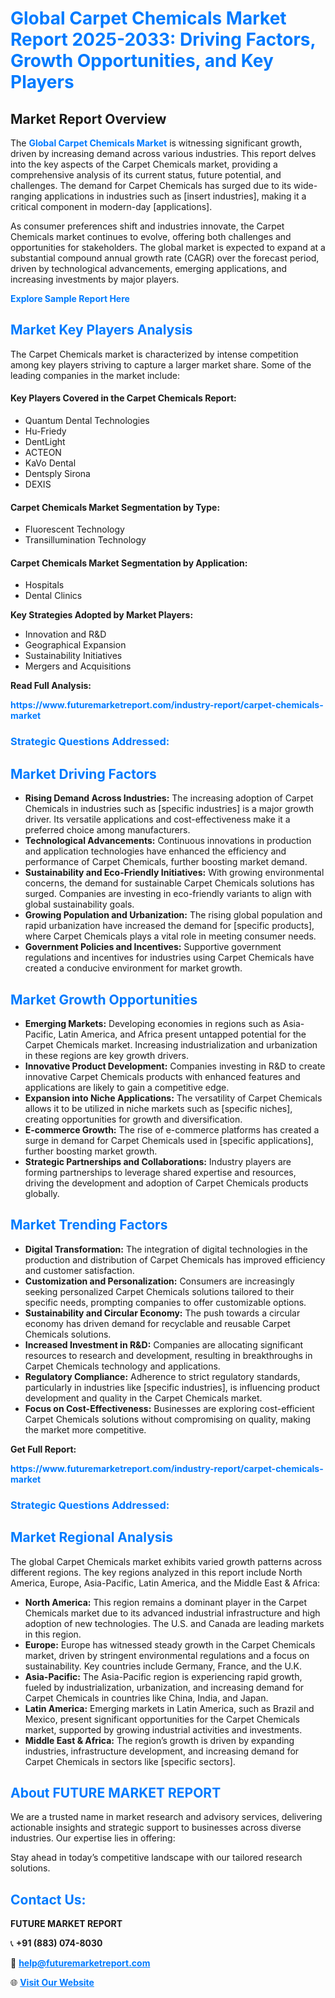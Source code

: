 <h1 style="color: #007BFF;">Global Carpet Chemicals Market Report 2025-2033: Driving Factors, Growth Opportunities, and Key Players</h1>

<section id="overview">
<h2>Market Report Overview</h2>
<p>The <a href="https://www.futuremarketreport.com/industry-report/carpet-chemicals-market" style="color: #007BFF; text-decoration: none;"><strong>Global Carpet Chemicals Market</strong></a> is witnessing significant growth, driven by increasing demand across various industries. This report delves into the key aspects of the Carpet Chemicals market, providing a comprehensive analysis of its current status, future potential, and challenges. The demand for Carpet Chemicals has surged due to its wide-ranging applications in industries such as [insert industries], making it a critical component in modern-day [applications].</p>
<p>As consumer preferences shift and industries innovate, the Carpet Chemicals market continues to evolve, offering both challenges and opportunities for stakeholders. The global market is expected to expand at a substantial compound annual growth rate (CAGR) over the forecast period, driven by technological advancements, emerging applications, and increasing investments by major players.</p>
</section>

<section id="overview">
<p><a href="https://www.futuremarketreport.com/request-sample/reportId=34103" style="color: #007BFF; text-decoration: none;"><strong>Explore Sample Report Here</strong></a></p>
</section>

<section id="key-players">
<h2 style="color: #007BFF;">Market Key Players Analysis</h2>
<p>The Carpet Chemicals market is characterized by intense competition among key players striving to capture a larger market share. Some of the leading companies in the market include:</p>
<h4>Key Players Covered in the Carpet Chemicals Report:</h4>
<ul><li>Quantum Dental Technologies</li><li>Hu-Friedy</li><li>DentLight</li><li>ACTEON</li><li>KaVo Dental</li><li>Dentsply Sirona</li><li>DEXIS</li></ul>
<h4>Carpet Chemicals Market Segmentation by Type:</h4>
<ul><li>Fluorescent Technology</li><li>Transillumination Technology</li></ul>

<h4>Carpet Chemicals Market Segmentation by Application:</h4>
<ul><li>Hospitals</li><li>Dental Clinics</li></ul>
<p><strong>Key Strategies Adopted by Market Players:</strong></p>
<ul>
<li>Innovation and R&D</li>
<li>Geographical Expansion</li>
<li>Sustainability Initiatives</li>
<li>Mergers and Acquisitions</li>
</ul>
</section>

<section>
<p><strong>Read Full Analysis: </strong></p><a href="https://www.futuremarketreport.com/industry-report/carpet-chemicals-market" style="color: #007BFF; text-decoration: none;"><strong>https://www.futuremarketreport.com/industry-report/carpet-chemicals-market</strong></a>
<h3 style="color: #007BFF;">Strategic Questions Addressed:</h3>
</section>

<section id="driving-factors">
<h2 style="color: #007BFF;">Market Driving Factors</h2>
<ul>
<li><strong>Rising Demand Across Industries:</strong> The increasing adoption of Carpet Chemicals in industries such as [specific industries] is a major growth driver. Its versatile applications and cost-effectiveness make it a preferred choice among manufacturers.</li>
<li><strong>Technological Advancements:</strong> Continuous innovations in production and application technologies have enhanced the efficiency and performance of Carpet Chemicals, further boosting market demand.</li>
<li><strong>Sustainability and Eco-Friendly Initiatives:</strong> With growing environmental concerns, the demand for sustainable Carpet Chemicals solutions has surged. Companies are investing in eco-friendly variants to align with global sustainability goals.</li>
<li><strong>Growing Population and Urbanization:</strong> The rising global population and rapid urbanization have increased the demand for [specific products], where Carpet Chemicals plays a vital role in meeting consumer needs.</li>
<li><strong>Government Policies and Incentives:</strong> Supportive government regulations and incentives for industries using Carpet Chemicals have created a conducive environment for market growth.</li>
</ul>
</section>

<section id="growth-opportunities">
<h2 style="color: #007BFF;">Market Growth Opportunities</h2>
<ul>
<li><strong>Emerging Markets:</strong> Developing economies in regions such as Asia-Pacific, Latin America, and Africa present untapped potential for the Carpet Chemicals market. Increasing industrialization and urbanization in these regions are key growth drivers.</li>
<li><strong>Innovative Product Development:</strong> Companies investing in R&D to create innovative Carpet Chemicals products with enhanced features and applications are likely to gain a competitive edge.</li>
<li><strong>Expansion into Niche Applications:</strong> The versatility of Carpet Chemicals allows it to be utilized in niche markets such as [specific niches], creating opportunities for growth and diversification.</li>
<li><strong>E-commerce Growth:</strong> The rise of e-commerce platforms has created a surge in demand for Carpet Chemicals used in [specific applications], further boosting market growth.</li>
<li><strong>Strategic Partnerships and Collaborations:</strong> Industry players are forming partnerships to leverage shared expertise and resources, driving the development and adoption of Carpet Chemicals products globally.</li>
</ul>
</section>

<section id="trending-factors">
<h2 style="color: #007BFF;">Market Trending Factors</h2>
<ul>
<li><strong>Digital Transformation:</strong> The integration of digital technologies in the production and distribution of Carpet Chemicals has improved efficiency and customer satisfaction.</li>
<li><strong>Customization and Personalization:</strong> Consumers are increasingly seeking personalized Carpet Chemicals solutions tailored to their specific needs, prompting companies to offer customizable options.</li>
<li><strong>Sustainability and Circular Economy:</strong> The push towards a circular economy has driven demand for recyclable and reusable Carpet Chemicals solutions.</li>
<li><strong>Increased Investment in R&D:</strong> Companies are allocating significant resources to research and development, resulting in breakthroughs in Carpet Chemicals technology and applications.</li>
<li><strong>Regulatory Compliance:</strong> Adherence to strict regulatory standards, particularly in industries like [specific industries], is influencing product development and quality in the Carpet Chemicals market.</li>
<li><strong>Focus on Cost-Effectiveness:</strong> Businesses are exploring cost-efficient Carpet Chemicals solutions without compromising on quality, making the market more competitive.</li>
</ul>
</section>

<section>
<p><strong>Get Full Report: </strong></p><a href="https://www.futuremarketreport.com/industry-report/carpet-chemicals-market" style="color: #007BFF; text-decoration: none;"><strong>https://www.futuremarketreport.com/industry-report/carpet-chemicals-market</strong></a>
<h3 style="color: #007BFF;">Strategic Questions Addressed:</h3>
</section>


<section id="regional-analysis">
<h2 style="color: #007BFF;">Market Regional Analysis</h2>
<p>The global Carpet Chemicals market exhibits varied growth patterns across different regions. The key regions analyzed in this report include North America, Europe, Asia-Pacific, Latin America, and the Middle East & Africa:</p>
<ul>
<li><strong>North America:</strong> This region remains a dominant player in the Carpet Chemicals market due to its advanced industrial infrastructure and high adoption of new technologies. The U.S. and Canada are leading markets in this region.</li>
<li><strong>Europe:</strong> Europe has witnessed steady growth in the Carpet Chemicals market, driven by stringent environmental regulations and a focus on sustainability. Key countries include Germany, France, and the U.K.</li>
<li><strong>Asia-Pacific:</strong> The Asia-Pacific region is experiencing rapid growth, fueled by industrialization, urbanization, and increasing demand for Carpet Chemicals in countries like China, India, and Japan.</li>
<li><strong>Latin America:</strong> Emerging markets in Latin America, such as Brazil and Mexico, present significant opportunities for the Carpet Chemicals market, supported by growing industrial activities and investments.</li>
<li><strong>Middle East & Africa:</strong> The region’s growth is driven by expanding industries, infrastructure development, and increasing demand for Carpet Chemicals in sectors like [specific sectors].</li>
</ul>
</section>

<footer>
<h2 style="color: #007BFF;">About FUTURE MARKET REPORT</h2>
<p>We are a trusted name in market research and advisory services, delivering actionable insights and strategic support to businesses across diverse industries. Our expertise lies in offering:</p>

<p>Stay ahead in today’s competitive landscape with our tailored research solutions.</p>

<h2 style="color: #007BFF;">Contact Us:</h2>
<p><strong>FUTURE MARKET REPORT</strong></p>
<p>📞 <strong>+91 (883) 074-8030</strong></p>
<p>📧 <strong><a href="mailto:help@futuremarketreport.com" style="color: #007BFF;">help@futuremarketreport.com</a></strong></p>
<p>🌐 <strong><a href="https://www.futuremarketreport.com/" style="color: #007BFF;">Visit Our Website</a></strong></p>
</footer>